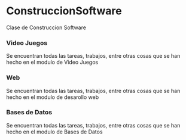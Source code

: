 # ConstruccionSoftware
Clase de Construccion Software

### Video Juegos

Se encuentran todas las tareas, trabajos, entre otras cosas que se han hecho en el modulo de Video Juegos

### Web

Se encuentran todas las tareas, trabajos, entre otras cosas que se han hecho en el modulo de desarollo web

### Bases de Datos

Se encuentran todas las tareas, trabajos, entre otras cosas que se han hecho en el modulo de Bases de Datos
